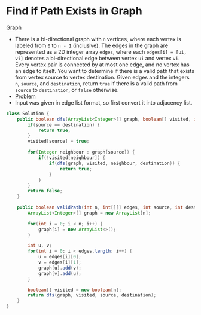 # Find if Path Exists in Graph

[Graph](graph.md)

-   There is a bi-directional graph with `n` vertices, where each vertex is labeled from `0` to `n - 1` (inclusive). The edges in the graph are represented as a 2D integer array `edges`, where each `edges[i] = [ui, vi]` denotes a bi-directional edge between vertex `ui` and vertex `vi`. Every vertex pair is connected by at most one edge, and no vertex has an edge to itself.
    You want to determine if there is a valid path that exists from vertex source to vertex destination.
    Given edges and the integers `n`, `source`, and `destination`, return `true` if there is a valid path from `source` to `destination`, or `false` otherwise.
-   [Problem](https://leetcode.com/problems/find-if-path-exists-in-graph/description/)
-   Input was given in edge list format, so first convert it into adjacency list.

```java
class Solution {
    public boolean dfs(ArrayList<Integer>[] graph, boolean[] visited, int source, int destination) {
        if(source == destination) {
            return true;
        }
        visited[source] = true;

        for(Integer neighbour : graph[source]) {
            if(!visited[neighbour]) {
                if(dfs(graph, visited, neighbour, destination)) {
                    return true;
                }
            }
        }
        return false;
    }

    public boolean validPath(int n, int[][] edges, int source, int destination) {
        ArrayList<Integer>[] graph = new ArrayList[n];

        for(int i = 0; i < n; i++) {
            graph[i] = new ArrayList<>();
        }

        int u, v;
        for(int i = 0; i < edges.length; i++) {
            u = edges[i][0];
            v = edges[i][1];
            graph[u].add(v);
            graph[v].add(u);
        }

        boolean[] visited = new boolean[n];
        return dfs(graph, visited, source, destination);
    }
}
```
